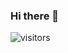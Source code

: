 ### Hi there 👋

<!-- Testing features -->

![visitors](https://visitor-badge.glitch.me/badge?page_id=rheshav&left_color=green&right_color=red)

<!-- End of testing features -->

<!--
**rheshav/rheshav** is a ✨ _special_ ✨ repository because its `README.md` (this file) appears on your GitHub profile.

Here are some ideas to get you started:

- 🔭 I’m currently working on ...
- 🌱 I’m currently learning ...
- 👯 I’m looking to collaborate on ...
- 🤔 I’m looking for help with ...
- 💬 Ask me about ...
- 📫 How to reach me: ...
- 😄 Pronouns: ...
- ⚡ Fun fact: ...
-->
